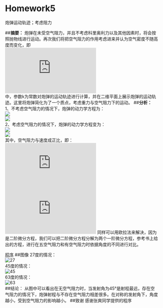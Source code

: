 ﻿# Homework5

炮弹运动轨迹；考虑阻力


##**摘要：**
炮弹在未受空气阻力，并且不考虑科里奥利力以及其他因素时，将会按照抛物线进行运动。再次我们将把空气阻力的作用考虑进来并认为空气密度不随高度而变化，即  
![](http://latex.codecogs.com/gif.latex?f=kv)  
中，参数k为常数对炮弹的运动轨迹进行计算，并在二维平面上展示炮弹的运动轨迹。这里将炮弹简化为了一个质点，考虑重力与空气阻力下的运动。
##**分析：**
1、不考虑空气阻力的情况下，炮弹的动力学方程为：  
![](http://latex.codecogs.com/gif.latex?d^2x/dt^2=0)  
![](http://latex.codecogs.com/gif.latex?d^2y/dt^2=-g)  
2、考虑空气阻力的情况下，炮弹的动力学方程变为：  
![](http://latex.codecogs.com/gif.latex?d^2x/dt^2=-f_x/m)  
![](http://latex.codecogs.com/gif.latex?d^2y/dt^2=-g-f_y/m)  
其中，空气阻力与速度成正比，即：
![](http://latex.codecogs.com/gif.latex?f_x=-kv_x)
![](http://latex.codecogs.com/gif.latex?f_y=-kv_y)
同样可以用欧拉法来解决，因为是二阶微分方程，我们可以把二阶微分方程分解为两个一阶微分方程，参考书上给出的方程，进行在五空气阻力和有空气阻力时依据角度的不同进行对比。

[程序](https://github.com/thy714038104/computationalphysics_N2013301020091/blob/master/ex6/bullet.py)
##图像
27度的情况：  
![27](https://raw.githubusercontent.com/thy714038104/computationalphysics_N2013301020091/master/ex6/27.png)  
45度的情况：  
![45](https://raw.githubusercontent.com/thy714038104/computationalphysics_N2013301020091/master/ex6/27.png)  
63度的情况：  
![63](https://raw.githubusercontent.com/thy714038104/computationalphysics_N2013301020091/master/ex6/63.png)  
##结论：
从图中可以看出在无空气阻力时，当发射角为45°是射程最远，存在空气阻力的情况下，炮弹射程与不存在空气阻力相差很多。在对称的发射角下，角度越小，受到空气阻力的影响越小。
##致谢
感谢张爽同学提供的程序
